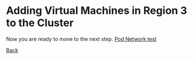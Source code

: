 # Adding Virtual Machines in Region 3 to the Cluster

Now you are ready to move to the next step. [Pod Network test](network-test.md)

[Back](README.md)